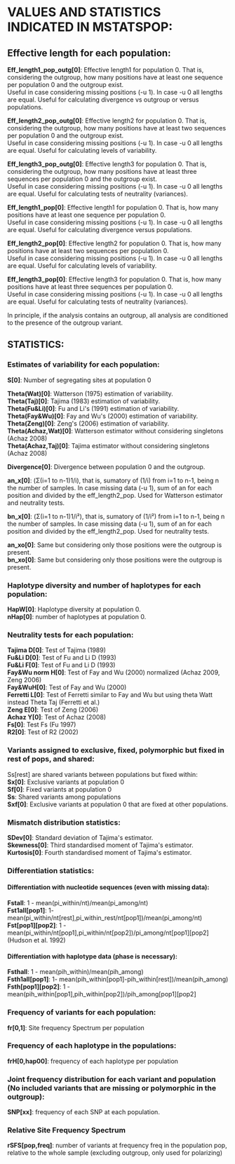 # VALUES AND STATISTICS INDICATED IN MSTATSPOP:

## Effective length for each population:

**Eff_length1_pop_outg[0]**: Effective length1 for population 0. That is, considering the outgroup, how many positions have at least one sequence per population 0 and the outgroup exist.  
Useful in case considering missing positions (-u 1). In case -u 0 all lengths are equal. Useful for calculating divergence vs outgroup or versus populations.

**Eff_length2_pop_outg[0]**: Effective length2 for population 0. That is, considering the outgroup, how many positions have at least two sequences per population 0 and the outgroup exist.  
Useful in case considering missing positions (-u 1). In case -u 0 all lengths are equal. Useful for calculating levels of variability.

**Eff_length3_pop_outg[0]**: Effective length3 for population 0. That is, considering the outgroup, how many positions have at least three sequences per population 0 and the outgroup exist.  
Useful in case considering missing positions (-u 1). In case -u 0 all lengths are equal. Useful for calculating tests of neutrality (variances).

**Eff_length1_pop[0]**: Effective length1 for population 0. That is, how many positions have at least one sequence per population 0.  
Useful in case considering missing positions (-u 1). In case -u 0 all lengths are equal. Useful for calculating divergence versus populations.

**Eff_length2_pop[0]**: Effective length2 for population 0. That is, how many positions have at least two sequences per population 0.  
Useful in case considering missing positions (-u 1). In case -u 0 all lengths are equal. Useful for calculating levels of variability.

**Eff_length3_pop[0]**: Effective length3 for population 0. That is, how many positions have at least three sequences per population 0.  
Useful in case considering missing positions (-u 1). In case -u 0 all lengths are equal. Useful for calculating tests of neutrality (variances).

In principle, if the analysis contains an outgroup, all analysis are conditioned to the presence of the outgroup variant.

## STATISTICS:

### Estimates of variability for each population:
**S[0]**: Number of segregating sites at population 0

**Theta(Wat)[0]**: Watterson (1975) estimation of variability.  
**Theta(Taj)[0]**: Tajima (1983) estimation of variability.  
**Theta(Fu&Li)[0]**: Fu and Li's (1991) estimation of variability.  
**Theta(Fay&Wu)[0]**: Fay and Wu's (2000) estimation of variability.  
**Theta(Zeng)[0]**: Zeng's (2006) estimation of variability.  
**Theta(Achaz,Wat)[0]**: Watterson estimator without considering singletons (Achaz 2008)  
**Theta(Achaz,Taj)[0]**: Tajima estimator without considering singletons (Achaz 2008)

**Divergence[0]**: Divergence between population 0 and the outgroup.

**an_x[0]**: (Σ(i=1 to n-1)1/i), that is, sumatory of (1/i) from i=1 to n-1, being n the number of samples. In case missing data (-u 1), sum of an for each position and divided by the eff_length2_pop. Used for Watterson estimator and neutrality tests.

**bn_x[0]**: (Σ(i=1 to n-1)1/i²), that is, sumatory of (1/i²) from i=1 to n-1, being n the number of samples. In case missing data (-u 1), sum of an for each position and divided by the eff_length2_pop. Used for neutrality tests.

**an_xo[0]**: Same but considering only those positions were the outgroup is present.  
**bn_xo[0]**: Same but considering only those positions were the outgroup is present.

### Haplotype diversity and number of haplotypes for each population:
**HapW[0]**: Haplotype diversity at population 0.  
**nHap[0]**: number of haplotypes at population 0.

### Neutrality tests for each population:
**Tajima D[0]**: Test of Tajima (1989)  
**Fu&Li D[0]**: Test of Fu and Li D (1993)  
**Fu&Li F[0]**: Test of Fu and Li D (1993)  
**Fay&Wu norm H[0]**: Test of Fay and Wu (2000) normalized (Achaz 2009, Zeng 2006)  
**Fay&WuH[0]**: Test of Fay and Wu (2000)  
**Ferretti L[0]**: Test of Ferretti similar to Fay and Wu but using theta Watt instead Theta Taj (Ferretti et al.)  
**Zeng E[0]**: Test of Zeng (2006)  
**Achaz Y[0]**: Test of Achaz (2008)  
**Fs[0]**: Test Fs (Fu 1997)  
**R2[0]**: Test of R2 (2002)

### Variants assigned to exclusive, fixed, polymorphic but fixed in rest of pops, and shared:
Ss[rest] are shared variants between populations but fixed within:  
**Sx[0]**: Exclusive variants at population 0  
**Sf[0]**: Fixed variants at population 0  
**Ss**: Shared variants among populations  
**Sxf[0]**: Exclusive variants at population 0 that are fixed at other populations.

### Mismatch distribution statistics:
**SDev[0]**: Standard deviation of Tajima's estimator.  
**Skewness[0]**: Third standardised moment of Tajima's estimator.  
**Kurtosis[0]**: Fourth standardised moment of Tajima's estimator.

### Differentiation statistics:
#### Differentiation with nucleotide sequences (even with missing data):
**Fstall**: 1 - mean(pi_within/nt)/mean(pi_among/nt)  
**Fst1all[pop1]**: 1- mean(pi_within/nt[rest],pi_within_rest/nt[pop1])/mean(pi_among/nt)  
**Fst[pop1][pop2]**: 1 - mean(pi_within/nt[pop1],pi_within/nt[pop2])/pi_among/nt[pop1][pop2] (Hudson et al. 1992)

#### Differentiation with haplotype data (phase is necessary):
**Fsthall**: 1 - mean(pih_within)/mean(pih_among)  
**Fsth1all[pop1]**: 1- mean(pih_within[pop1]-pih_within[rest])/mean(pih_among)  
**Fsth[pop1][pop2]**: 1 - mean(pih_within[pop1],pih_within[pop2])/pih_among[pop1][pop2]

### Frequency of variants for each population:
**fr[0,1]**: Site frequency Spectrum per population

### Frequency of each haplotype in the populations:
**frH[0,hap00]**: frequency of each haplotype per population

### Joint frequency distribution for each variant and population (No included variants that are missing or polymorphic in the outgroup):
**SNP[xx]**: frequency of each SNP at each population.

### Relative Site Frequency Spectrum
**rSFS[pop,freq]**: number of variants at frequency freq in the population pop, relative to the whole sample (excluding outgroup, only used for polarizing)